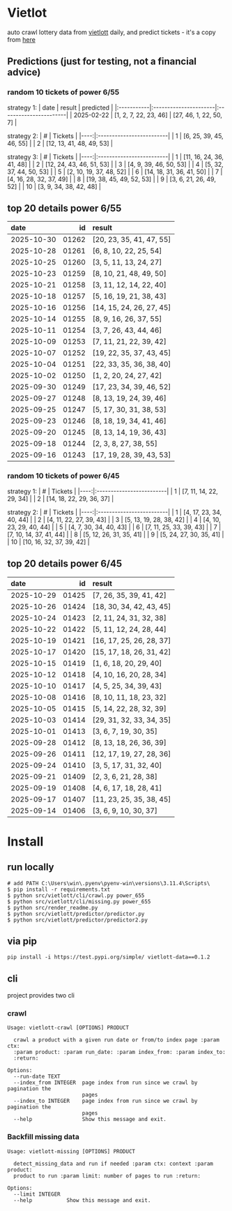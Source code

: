 # Vietlot
auto crawl lottery data from [vietlott](https://vietlott.vn) daily, and predict tickets - it's a copy from [here](https://github.com/vietvudanh/vietlott-data)
## Predictions (just for testing, not a financial advice)
### random 10 tickets of power 6/55

strategy 1:
| date       | result                | predicted              |
|:-----------|:----------------------|:-----------------------|
| 2025-02-22 | [1, 2, 7, 22, 23, 46] | [27, 46, 1, 22, 50, 7] |

strategy 2:
|   # | Tickets                  |
|----:|:-------------------------|
|   1 | [6, 25, 39, 45, 46, 55]  |
|   2 | [12, 13, 41, 48, 49, 53] |

strategy 3:
|   # | Tickets                  |
|----:|:-------------------------|
|   1 | [11, 16, 24, 36, 41, 48] |
|   2 | [12, 24, 43, 46, 51, 53] |
|   3 | [4, 9, 39, 46, 50, 53]   |
|   4 | [5, 32, 37, 44, 50, 53]  |
|   5 | [2, 10, 19, 37, 48, 52]  |
|   6 | [14, 18, 31, 36, 41, 50] |
|   7 | [4, 16, 28, 32, 37, 49]  |
|   8 | [19, 38, 45, 49, 52, 53] |
|   9 | [3, 6, 21, 26, 49, 52]   |
|  10 | [3, 9, 34, 38, 42, 48]   |

## top 20 details power 6/55
| date       |    id | result                   |
|:-----------|------:|:-------------------------|
| 2025-10-30 | 01262 | [20, 23, 35, 41, 47, 55] |
| 2025-10-28 | 01261 | [6, 8, 10, 22, 25, 54]   |
| 2025-10-25 | 01260 | [3, 5, 11, 13, 24, 27]   |
| 2025-10-23 | 01259 | [8, 10, 21, 48, 49, 50]  |
| 2025-10-21 | 01258 | [3, 11, 12, 14, 22, 40]  |
| 2025-10-18 | 01257 | [5, 16, 19, 21, 38, 43]  |
| 2025-10-16 | 01256 | [14, 15, 24, 26, 27, 45] |
| 2025-10-14 | 01255 | [8, 9, 16, 26, 37, 55]   |
| 2025-10-11 | 01254 | [3, 7, 26, 43, 44, 46]   |
| 2025-10-09 | 01253 | [7, 11, 21, 22, 39, 42]  |
| 2025-10-07 | 01252 | [19, 22, 35, 37, 43, 45] |
| 2025-10-04 | 01251 | [22, 33, 35, 36, 38, 40] |
| 2025-10-02 | 01250 | [1, 2, 20, 24, 27, 42]   |
| 2025-09-30 | 01249 | [17, 23, 34, 39, 46, 52] |
| 2025-09-27 | 01248 | [8, 13, 19, 24, 39, 46]  |
| 2025-09-25 | 01247 | [5, 17, 30, 31, 38, 53]  |
| 2025-09-23 | 01246 | [8, 18, 19, 34, 41, 46]  |
| 2025-09-20 | 01245 | [8, 13, 14, 19, 36, 43]  |
| 2025-09-18 | 01244 | [2, 3, 8, 27, 38, 55]    |
| 2025-09-16 | 01243 | [17, 19, 28, 39, 43, 53] |

### random 10 tickets of power 6/45

strategy 1:
|   # | Tickets                  |
|----:|:-------------------------|
|   1 | [7, 11, 14, 22, 29, 34]  |
|   2 | [14, 18, 22, 29, 36, 37] |

strategy 2:
|   # | Tickets                  |
|----:|:-------------------------|
|   1 | [4, 17, 23, 34, 40, 44]  |
|   2 | [4, 11, 22, 27, 39, 43]  |
|   3 | [5, 13, 19, 28, 38, 42]  |
|   4 | [4, 10, 23, 29, 40, 44]  |
|   5 | [4, 7, 30, 34, 40, 43]   |
|   6 | [7, 11, 25, 33, 39, 43]  |
|   7 | [7, 10, 14, 37, 41, 44]  |
|   8 | [5, 12, 26, 31, 35, 41]  |
|   9 | [5, 24, 27, 30, 35, 41]  |
|  10 | [10, 16, 32, 37, 39, 42] |

## top 20 details power 6/45
| date       |    id | result                   |
|:-----------|------:|:-------------------------|
| 2025-10-29 | 01425 | [7, 26, 35, 39, 41, 42]  |
| 2025-10-26 | 01424 | [18, 30, 34, 42, 43, 45] |
| 2025-10-24 | 01423 | [2, 11, 24, 31, 32, 38]  |
| 2025-10-22 | 01422 | [5, 11, 12, 24, 28, 44]  |
| 2025-10-19 | 01421 | [16, 17, 25, 26, 28, 37] |
| 2025-10-17 | 01420 | [15, 17, 18, 26, 31, 42] |
| 2025-10-15 | 01419 | [1, 6, 18, 20, 29, 40]   |
| 2025-10-12 | 01418 | [4, 10, 16, 20, 28, 34]  |
| 2025-10-10 | 01417 | [4, 5, 25, 34, 39, 43]   |
| 2025-10-08 | 01416 | [8, 10, 11, 18, 23, 32]  |
| 2025-10-05 | 01415 | [5, 14, 22, 28, 32, 39]  |
| 2025-10-03 | 01414 | [29, 31, 32, 33, 34, 35] |
| 2025-10-01 | 01413 | [3, 6, 7, 19, 30, 35]    |
| 2025-09-28 | 01412 | [8, 13, 18, 26, 36, 39]  |
| 2025-09-26 | 01411 | [12, 17, 19, 27, 28, 36] |
| 2025-09-24 | 01410 | [3, 5, 17, 31, 32, 40]   |
| 2025-09-21 | 01409 | [2, 3, 6, 21, 28, 38]    |
| 2025-09-19 | 01408 | [4, 6, 17, 18, 28, 41]   |
| 2025-09-17 | 01407 | [11, 23, 25, 35, 38, 45] |
| 2025-09-14 | 01406 | [3, 6, 9, 10, 30, 37]    |

<!---
stats 6/55 all time - stats.to_markdown(index=False)
stats 6/55 -15d - stats_15d.to_markdown(index=False)
stats 6/55 -30d - stats_30d.to_markdown(index=False)
stats 6/55 -60d - stats_60d.to_markdown(index=False)
stats 6/55 -90d - stats_90d.to_markdown(index=False)
-->

# Install
 
## run locally

```shell
# add PATH C:\Users\win\.pyenv\pyenv-win\versions\3.11.4\Scripts\
$ pip install -r requirements.txt
$ python src/vietlott/cli/crawl.py power_655
$ python src/vietlott/cli/missing.py power_655
$ python src/render_readme.py
$ python src/vietlott/predictor/predictor.py
$ python src/vietlott/predictor/predictor2.py
```
 
## via pip

```shell
pip install -i https://test.pypi.org/simple/ vietlott-data==0.1.2
```

## cli
project provides two cli

### crawl
```shell
Usage: vietlott-crawl [OPTIONS] PRODUCT

  crawl a product with a given run date or from/to index page :param ctx:
  :param product: :param run_date: :param index_from: :param index_to:
  :return:

Options:
  --run-date TEXT
  --index_from INTEGER  page index from run since we crawl by pagination the
                        pages
  --index_to INTEGER    page index from run since we crawl by pagination the
                        pages
  --help                Show this message and exit.
```

### Backfill missing data

```shell
Usage: vietlott-missing [OPTIONS] PRODUCT

  detect_missing_data and run if needed :param ctx: context :param product:
  product to run :param limit: number of pages to run :return:

Options:
  --limit INTEGER
  --help           Show this message and exit.
```

